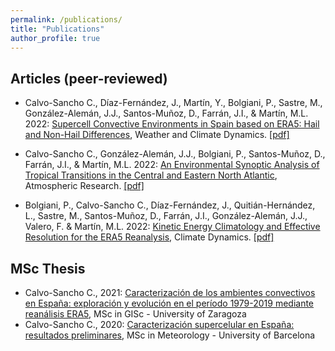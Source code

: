 ```yaml
---
permalink: /publications/
title: "Publications"
author_profile: true
---
```



Articles (peer-reviewed)
---------------

- Calvo-Sancho C., Díaz-Fernández, J., Martín, Y., Bolgiani, P.,  Sastre, M., González-Alemán, J.J., Santos-Muñoz, D., Farrán, J.I., & Martín, M.L. 2022: [Supercell Convective Environments in Spain based on ERA5: Hail and Non-Hail Differences](https://doi.org/10.5194/wcd-2022-27), Weather and Climate Dynamics. [[pdf]](http://ccalvosa.github.io/files/CalvoSancho_et_al_2022b.pdf)

- Calvo-Sancho C., González-Alemán, J.J., Bolgiani, P., Santos-Muñoz, D., Farrán, J.I., & Martín, M.L. 2022: [An Environmental Synoptic Analysis of Tropical Transitions in the Central and Eastern North Atlantic](https://doi.org/10.1016/j.atmosres.2022.106353), Atmospheric Research. [[pdf]](http://ccalvosa.github.io/files/CalvoSancho_et_al_2022.pdf)

- Bolgiani, P., Calvo-Sancho C., Díaz-Fernández, J., Quitián-Hernández, L., Sastre, M., Santos-Muñoz, D., Farrán, J.I., González-Alemán, J.J., Valero, F. & Martín, M.L. 2022: [Kinetic Energy Climatology and Effective Resolution for the ERA5 Reanalysis](https://doi.org/10.1007/s00382-022-06154-y), Climate Dynamics. [[pdf]](http://ccalvosa.github.io/files/Bolgiani_et_al_2022.pdf)


MSc Thesis
---------------

- Calvo-Sancho C., 2021: [Caracterización de los ambientes convectivos en España: exploración y evolución en el período 1979-2019 mediante reanálisis ERA5](http://ccalvosa.github.io/files/CalvoSancho_Carlos_MasterThesis2021.pdf), MSc in GISc - University of Zaragoza
- Calvo-Sancho C., 2020: [Caracterización supercelular en España: resultados preliminares](http://ccalvosa.github.io/files/CalvoSanchoCarlos_MasterThesis2020.pdf), MSc in Meteorology - University of Barcelona
